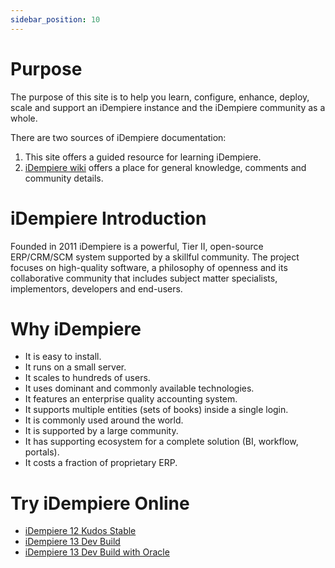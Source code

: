 ```yaml
---
sidebar_position: 10
---
```

# Purpose

The purpose of this site is to help you learn, configure, enhance, deploy, scale and support an iDempiere instance and the iDempiere community as a whole.

There are two sources of iDempiere documentation:

1. This site offers a guided resource for learning iDempiere.
2. [iDempiere wiki](https://wiki.idempiere.org) offers a place for general knowledge, comments and community details.

# iDempiere Introduction

Founded in 2011 iDempiere is a powerful, Tier II, open-source ERP/CRM/SCM system supported by a skillful community. The project focuses on high-quality software, a philosophy of openness and its collaborative community that includes subject matter specialists, implementors, developers and end-users.

# Why iDempiere
- It is easy to install.
- It runs on a small server.
- It scales to hundreds of users.
- It uses dominant and commonly available technologies.
- It features an enterprise quality accounting system.
- It supports multiple entities (sets of books) inside a single login.
- It is commonly used around the world.
- It is supported by a large community.
- It has supporting ecosystem for a complete solution (BI, workflow, portals).
- It costs a fraction of proprietary ERP.

# Try iDempiere Online
- [iDempiere 12 Kudos Stable](https://demo.globalqss.com/webui/)
- [iDempiere 13 Dev Build](https://test.idempiere.org/webui/)
- [iDempiere 13 Dev Build with Oracle](https://test-oracle.idempiere.org/webui/)
